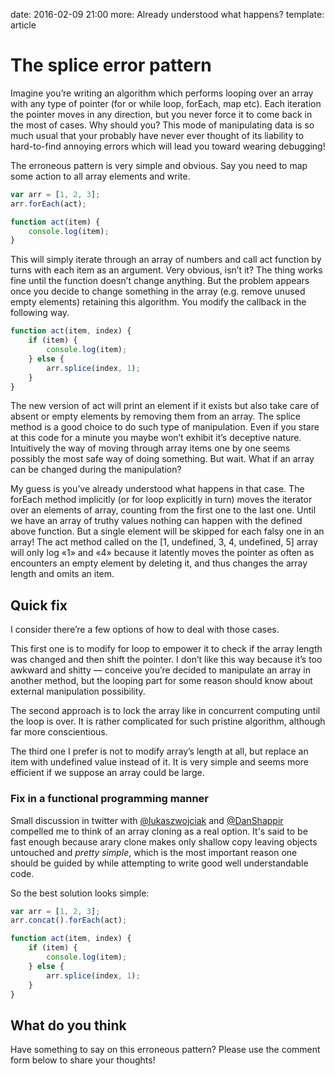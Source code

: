 date: 2016-02-09 21:00
more: Already understood what happens?
template: article

# The splice error pattern

Imagine you’re writing an algorithm which performs looping over an array with any type of pointer (for or while loop, forEach, map etc). Each iteration the pointer moves in any direction, but you never force it to come back in the most of cases. Why should you? This mode of manipulating data is so much usual that your probably have never ever thought of its liability to hard-to-find annoying errors which will lead you toward wearing debugging!

The erroneous pattern is very simple and obvious. Say you need to map some action to all array elements and write.


```javascript
var arr = [1, 2, 3];
arr.forEach(act);

function act(item) {
	console.log(item);
}
```

This will simply iterate through an array of numbers and call act function by turns with each item as an argument. Very obvious, isn’t it? The thing works fine until the function doesn’t change anything. But the problem appears once you decide to change something in the array (e.g. remove unused empty elements) retaining this algorithm. You modify the callback in the following way.

```javascript
function act(item, index) {
	if (item) {
		console.log(item);
	} else {
		arr.splice(index, 1);
	}
}
```

The new version of act will print an element if it exists but also take care of absent or empty elements by removing them from an array. The splice method is a good choice to do such type of manipulation. Even if you stare at this code for a minute you maybe won’t exhibit it’s deceptive nature. Intuitively the way of moving through array items one by one seems possibly the most safe way of doing something. But wait. What if an array can be changed during the manipulation?

My guess is you’ve already understood what happens in that case. The forEach method implicitly (or for loop explicitly in turn) moves the iterator over an elements of array, counting from the first one to the last one. Until we have an array of truthy values nothing can happen with the defined above function. But a single element will be skipped for each falsy one in an array! The act method called on the [1, undefined, 3, 4, undefined, 5] array will only log «1» and «4» because it latently moves the pointer as often as encounters an empty element by deleting it, and thus changes the array length and omits an item.


## Quick fix

I consider there’re a few options of how to deal with those cases.

This first one is to modify for loop to empower it to check if the array length was changed and then shift the pointer. I don’t like this way because it’s too awkward and shitty — conceive you’re decided to manipulate an array in another method, but the looping part for some reason should know about external manipulation possibility.

The second approach is to lock the array like in concurrent computing until the loop is over. It is rather complicated for such pristine algorithm, although far more conscientious.

The third one I prefer is not to modify array’s length at all, but replace an item with undefined value instead of it. It is very simple and seems more efficient if we suppose an array could be large.


### Fix in a functional programming manner

Small discussion in twitter with [@lukaszwojciak](//twitter.com/lukaszwojciak) and [@DanShappir](//twitter.com/DanShappir) compelled me to think of an array cloning as a real option. It's said to be fast enough because arary clone makes only shallow copy leaving objects untouched and _pretty simple_, which is the most important reason one should be guided by while attempting to write good well understandable code.

So the best solution looks simple:

```javascript
var arr = [1, 2, 3];
arr.concat().forEach(act);

function act(item, index) {
	if (item) {
		console.log(item);
	} else {
		arr.splice(index, 1);
	}
}
```

## What do you think
Have something to say on this erroneous pattern? Please use the comment form below to share your thoughts!